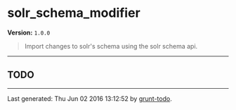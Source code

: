 # solr_schema_modifier

**Version:** `1.0.0`

> Import changes to solr's schema using the solr schema api.

* * *

## TODO


* * *

Last generated: Thu Jun 02 2016 13:12:52 by [grunt-todo](https://github.com/leny/grunt-todo).
